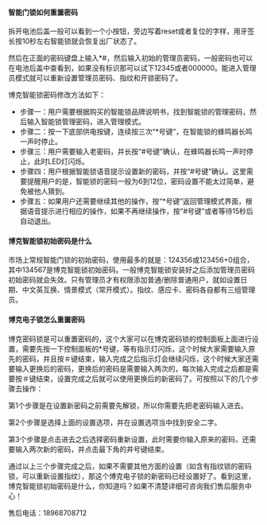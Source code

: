 

#### 智能门锁如何重置密码

拆开电池后盖一般可以看到一个小按钮，旁边写着reset或者复位的字样，用牙签长按10秒左右智能锁就会恢复出厂状态了。

然后在正面的密码键盘上输入*#，然后输入初始的管理员密码，一般密码也可以在电池后盖中查看到，如果没有标识那可以试下12345或者000000。能进入管理员模式就可以重新设置管理员密码、指纹和开锁密码了。

博克智能锁密码修改方法如下：
- 步骤一：用户需要根据购买的智能锁品牌说明书，找到智能锁的管理密码，然后输入智能锁管理密码，进入管理模式。
- 步骤二：按一下底部供电按键，连续按三次“\*号键”，在智能锁的蜂鸣器长鸣一声时停止。
- 步骤三：用户需要输入老密码，并长按“#号键”确认，在蜂鸣器长鸣一声时停止，此时LED灯闪烁。
- 步骤四：用户根据智能锁语音提示设置新的密码，并按“#号键”确认。这里需要提醒用户的是，智能锁的密码一般为6到12位，密码设置不能太过简单，避免被他人猜到。
- 步骤五：如果用户还需要继续其他的操作，按“\*号键”返回管理模式界面，根据语音提示进行相应的操作，如果不再继续操作，按“#号键”或者等待15秒后自动退出。

#### 博克智能锁初始密码是什么

市场上常规智能门锁的初始密码，使用最多的就是：124356或123456+0组合，其中134567是博克智能锁初始密码。一般博克智能锁安装好之后添加管理员密码初始密码就会失效。只有管理员才有权限添加普通/删除普通用户，就如设置日期、中文英互换、情景模式（常开模式）。指纹、感应卡、密码各自都有三组管理员。

#### 博克电子锁怎么重置密码

博克密码锁是可以重置密码的，这个大家可以在博克密码锁的控制面板上面进行设置，需要先按一下控制面板的\*号键，等有指示灯闪烁，这个时候大家需要输入原先的密码，并且按＃键结束，输入完成之后指示灯会继续闪烁，这个时候大家还需要输入更换后的密码，更换后的密码是需要输入两次的，每次输入完成之后都是需要按＃键结束，设置完成之后就可以使用更换后的新密码了。可按照以下的几个步骤去操作：

第1个步骤是在设置新密码之前需要先解锁，所以你需要先把老密码输入进去。

第2个步骤是选择上面的设置选项，并在设置选项当中找到安全二字。

第3个步骤是点击进去之后选择密码重新设置，此时需要你输入原来的密码，还需要输入两次新的密码，并点击最下角的井号键结束。

通过以上三个步骤完成之后，如果不需要其他方面的设置（如含有指纹锁的密码锁，可以重新设置指纹），那这个博克电子锁的新密码已经设置好了。看到这里，博克智能锁初始密码是什么，你知道吗？如果不清楚详细可咨询我们售后服务中心！

售后电话：18968708712